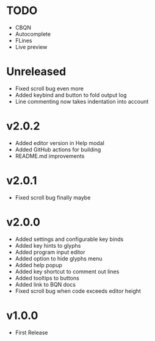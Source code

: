 
# TODO

- CBQN
- Autocomplete
- FLines
- Live preview


<!-- TODO END -->

# Unreleased

- Fixed scroll bug even more
- Added keybind and button to fold output log
- Line commenting now takes indentation into account


# v2.0.2

- Added editor version in Help modal
- Added GitHub actions for building
- README.md improvements


# v2.0.1

- Fixed scroll bug finally maybe


# v2.0.0

- Added settings and configurable key binds
- Added key hints to glyphs
- Added program input editor
- Added option to hide glyphs menu
- Added help popup
- Added key shortcut to comment out lines
- Added tooltips to buttons
- Added link to BQN docs
- Fixed scroll bug when code exceeds editor height


# v1.0.0

- First Release
